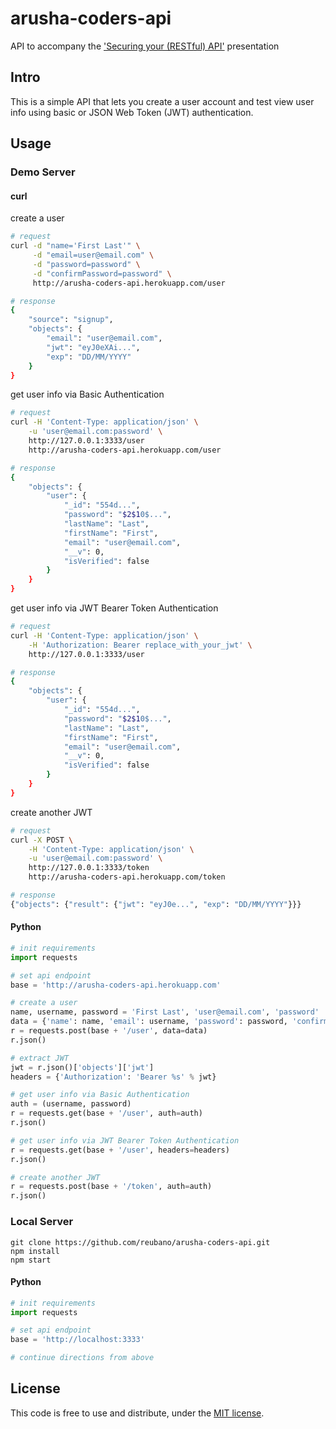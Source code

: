 # arusha-coders-api

API to accompany the ['Securing your (RESTful) API'](https://speakerdeck.com/reubano/securing-your-restful-api) presentation

## Intro

This is a simple API that lets you create a user account and test view user info using basic or JSON Web Token (JWT) authentication.

## Usage

### Demo Server

#### curl

create a user

```bash
# request
curl -d "name='First Last'" \
     -d "email=user@email.com" \
     -d "password=password" \
     -d "confirmPassword=password" \
     http://arusha-coders-api.herokuapp.com/user

# response
{
    "source": "signup",
    "objects": { 
        "email": "user@email.com",
        "jwt": "eyJ0eXAi...",
        "exp": "DD/MM/YYYY"
    }
}      
```

get user info via Basic Authentication

```bash
# request
curl -H 'Content-Type: application/json' \
    -u 'user@email.com:password' \
    http://127.0.0.1:3333/user
    http://arusha-coders-api.herokuapp.com/user

# response
{
    "objects": {
        "user": {
            "_id": "554d...",
            "password": "$2$10$...",
            "lastName": "Last",
            "firstName": "First",
            "email": "user@email.com",
            "__v": 0,
            "isVerified": false
        }
    }
}
```

get user info via JWT Bearer Token Authentication

```bash
# request
curl -H 'Content-Type: application/json' \
    -H 'Authorization: Bearer replace_with_your_jwt' \
    http://127.0.0.1:3333/user

# response
{
    "objects": {
        "user": {
            "_id": "554d...",
            "password": "$2$10$...",
            "lastName": "Last",
            "firstName": "First",
            "email": "user@email.com",
            "__v": 0,
            "isVerified": false
        }
    }
}
```

create another JWT

```bash
# request
curl -X POST \
    -H 'Content-Type: application/json' \
    -u 'user@email.com:password' \
    http://127.0.0.1:3333/token
    http://arusha-coders-api.herokuapp.com/token

# response
{"objects": {"result": {"jwt": "eyJ0e...", "exp": "DD/MM/YYYY"}}}
```

#### Python

```python
# init requirements
import requests

# set api endpoint
base = 'http://arusha-coders-api.herokuapp.com'

# create a user
name, username, password = 'First Last', 'user@email.com', 'password'
data = {'name': name, 'email': username, 'password': password, 'confirmPassword': password}
r = requests.post(base + '/user', data=data)
r.json()

# extract JWT
jwt = r.json()['objects']['jwt']
headers = {'Authorization': 'Bearer %s' % jwt}

# get user info via Basic Authentication
auth = (username, password)
r = requests.get(base + '/user', auth=auth)
r.json()

# get user info via JWT Bearer Token Authentication
r = requests.get(base + '/user', headers=headers)
r.json()

# create another JWT
r = requests.post(base + '/token', auth=auth)
r.json()
```

### Local Server

    git clone https://github.com/reubano/arusha-coders-api.git
    npm install
    npm start

#### Python

```python
# init requirements
import requests

# set api endpoint
base = 'http://localhost:3333'

# continue directions from above
```

## License

This code is free to use and distribute, under the [MIT license](https://raw.github.com/reubano/arusha-coders-api/master/LICENSE).
